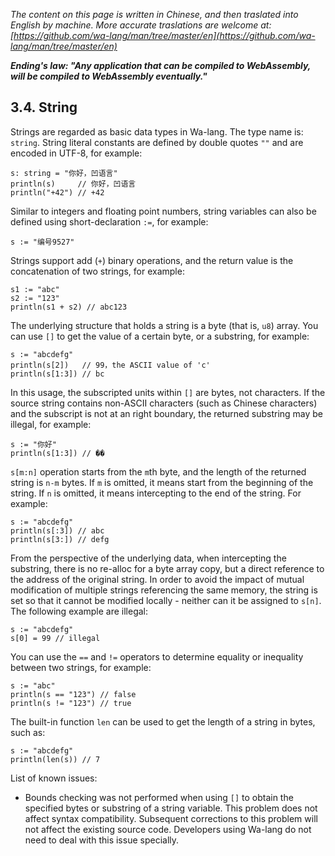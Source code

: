 *The content on this page is written in Chinese, and then traslated into English by machine. More accurate traslations are welcome at: [https://github.com/wa-lang/man/tree/master/en](https://github.com/wa-lang/man/tree/master/en)*

***Ending's law: "Any application that can be compiled to WebAssembly, will be compiled to WebAssembly eventually."***

## 3.4. String

Strings are regarded as basic data types in Wa-lang. The type name is: `string`. String literal constants are defined by double quotes `""` and are encoded in UTF-8, for example:

```wa
s: string = "你好，凹语言"
println(s)     // 你好，凹语言
println("+42") // +42
```

Similar to integers and floating point numbers, string variables can also be defined using short-declaration `:=`, for example:
```wa
s := "编号9527"
```

Strings support add (`+`) binary operations, and the return value is the concatenation of two strings, for example:

```wa
s1 := "abc"
s2 := "123"
println(s1 + s2) // abc123
```

The underlying structure that holds a string is a byte (that is, `u8`) array. You can use `[]` to get the value of a certain byte, or a substring, for example:

```wa
s := "abcdefg"
println(s[2])   // 99，the ASCII value of 'c'
println(s[1:3]) // bc
```

In this usage, the subscripted units within `[]` are bytes, not characters. If the source string contains non-ASCII characters (such as Chinese characters) and the subscript is not at an right boundary, the returned substring may be illegal, for example:
```wa
s := "你好"
println(s[1:3]) // ��
```

`s[m:n]` operation starts from the `m`th byte, and the length of the returned string is `n-m` bytes. If `m` is omitted, it means start from the beginning of the string. If `n` is omitted, it means intercepting to the end of the string. For example:
```wa
s := "abcdefg"
println(s[:3]) // abc
println(s[3:]) // defg
```

From the perspective of the underlying data, when intercepting the substring, there is no re-alloc for a byte array copy, but a direct reference to the address of the original string. In order to avoid the impact of mutual modification of multiple strings referencing the same memory, the string is set so that it cannot be modified locally - neither can it be assigned to `s[n]`. The following example are illegal:
```wa
s := "abcdefg"
s[0] = 99 // illegal
```

You can use the `==` and `!=` operators to determine equality or inequality between two strings, for example:
```wa
s := "abc"
println(s == "123") // false
println(s != "123") // true
```

The built-in function `len` can be used to get the length of a string in bytes, such as:

```wa
s := "abcdefg"
println(len(s)) // 7
```

List of known issues:
- Bounds checking was not performed when using `[]` to obtain the specified bytes or substring of a string variable. This problem does not affect syntax compatibility. Subsequent corrections to this problem will not affect the existing source code. Developers using Wa-lang do not need to deal with this issue specially.
